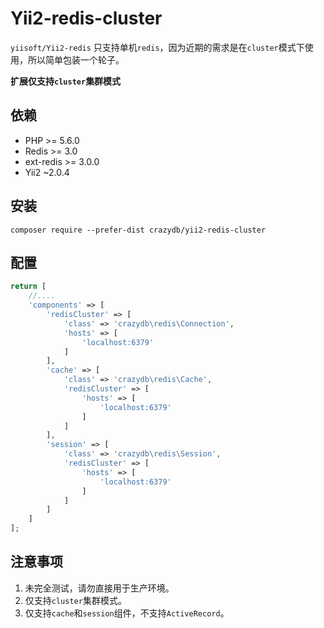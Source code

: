 Yii2-redis-cluster
======================

`yiisoft/Yii2-redis` 只支持单机`redis`，因为近期的需求是在`cluster`模式下使用，所以简单包装一个轮子。

**扩展仅支持`cluster`集群模式**

依赖
------------

- PHP >= 5.6.0 
- Redis >= 3.0
- ext-redis >= 3.0.0
- Yii2 ~2.0.4

安装
------------


```
composer require --prefer-dist crazydb/yii2-redis-cluster
```

配置
-------------


```php
return [
    //....
    'components' => [
        'redisCluster' => [
            'class' => 'crazydb\redis\Connection',
            'hosts' => [
                'localhost:6379'
            ]
        ],
        'cache' => [
            'class' => 'crazydb\redis\Cache',
            'redisCluster' => [
                'hosts' => [
                    'localhost:6379'
                ]
            ]
        ],
        'session' => [
            'class' => 'crazydb\redis\Session',
            'redisCluster' => [
                'hosts' => [
                    'localhost:6379'
                ]
            ]
        ]
    ]
];
```

注意事项
------------------

1. 未完全测试，请勿直接用于生产环境。
2. 仅支持`cluster`集群模式。
3. 仅支持`cache`和`session`组件，不支持`ActiveRecord`。